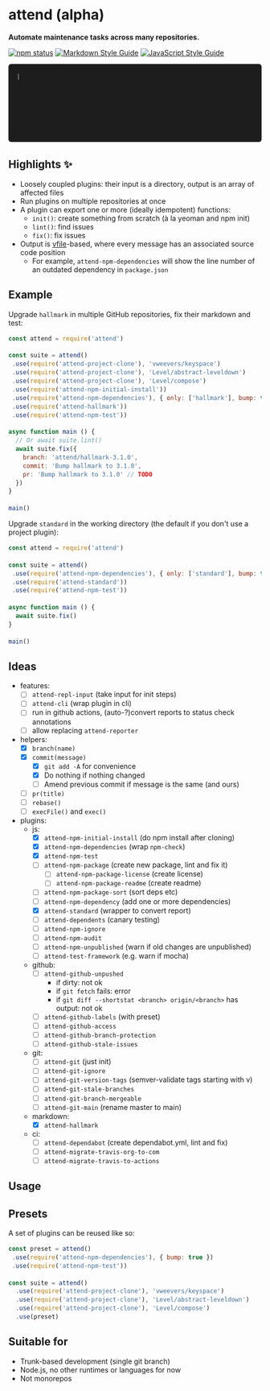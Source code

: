 # attend (alpha)

**Automate maintenance tasks across many repositories.**

[![npm status](http://img.shields.io/npm/v/attend.svg)](https://www.npmjs.org/package/attend)
[![Markdown Style Guide](https://img.shields.io/badge/md_style-hallmark-brightgreen.svg)](https://www.npmjs.org/package/hallmark)
[![JavaScript Style Guide](https://img.shields.io/badge/code_style-standard-brightgreen.svg)](https://standardjs.com)

![demo](demo.gif)

## Highlights :sparkles:

- Loosely coupled plugins: their input is a directory, output is an array of affected files
- Run plugins on multiple repositories at once
- A plugin can export one or more (ideally idempotent) functions:
  - `init()`: create something from scratch (à la yeoman and npm init)
  - `lint()`: find issues
  - `fix()`: fix issues
- Output is [vfile](https://github.com/vfile/vfile)-based, where every message has an associated source code position
  - For example, `attend-npm-dependencies` will show the line number of an outdated dependency in `package.json`

## Example

Upgrade `hallmark` in multiple GitHub repositories, fix their markdown and test:

```js
const attend = require('attend')

const suite = attend()
 .use(require('attend-project-clone'), 'vweevers/keyspace')
 .use(require('attend-project-clone'), 'Level/abstract-leveldown')
 .use(require('attend-project-clone'), 'Level/compose')
 .use(require('attend-npm-initial-install'))
 .use(require('attend-npm-dependencies'), { only: ['hallmark'], bump: true })
 .use(require('attend-hallmark'))
 .use(require('attend-npm-test'))

async function main () {
  // Or await suite.lint()
  await suite.fix({
    branch: 'attend/hallmark-3.1.0',
    commit: 'Bump hallmark to 3.1.0',
    pr: 'Bump hallmark to 3.1.0' // TODO
  })
}

main()
```

Upgrade `standard` in the working directory (the default if you don't use a project plugin):

```js
const attend = require('attend')

const suite = attend()
 .use(require('attend-npm-dependencies'), { only: ['standard'], bump: true })
 .use(require('attend-standard'))
 .use(require('attend-npm-test'))

async function main () {
  await suite.fix()
}

main()
```

## Ideas

- features:
  - [ ] `attend-repl-input` (take input for init steps)
  - [ ] `attend-cli` (wrap plugin in cli)
  - [ ] run in github actions, (auto-?)convert reports to status check annotations
  - [ ] allow replacing `attend-reporter`
- helpers:
  - [x] `branch(name)`
  - [x] `commit(message)`
    - [x] `git add -A` for convenience
    - [x] Do nothing if nothing changed
    - [ ] Amend previous commit if message is the same (and ours)
  - [ ] `pr(title)`
  - [ ] `rebase()`
  - [ ] `execFile()` and `exec()`
- plugins:
  - js:
    - [x] `attend-npm-initial-install` (do npm install after cloning)
    - [x] `attend-npm-dependencies` (wrap `npm-check`)
    - [x] `attend-npm-test`
    - [ ] `attend-npm-package` (create new package, lint and fix it)
      - [ ] `attend-npm-package-license` (create license)
      - [ ] `attend-npm-package-readme` (create readme)
    - [ ] `attend-npm-package-sort` (sort deps etc)
    - [ ] `attend-npm-dependency` (add one or more dependencies)
    - [x] `attend-standard` (wrapper to convert report)
    - [ ] `attend-dependents` (canary testing)
    - [ ] `attend-npm-ignore`
    - [ ] `attend-npm-audit`
    - [ ] `attend-npm-unpublished` (warn if old changes are unpublished)
    - [ ] `attend-test-framework` (e.g. warn if mocha)
  - github:
    - [ ] `attend-github-unpushed`
      - if dirty: not ok
      - if `git fetch` fails: error
      - if `git diff --shortstat <branch> origin/<branch>` has output: not ok
    - [ ] `attend-github-labels` (with preset)
    - [ ] `attend-github-access`
    - [ ] `attend-github-branch-protection`
    - [ ] `attend-github-stale-issues`
  - git:
    - [ ] `attend-git` (just init)
    - [ ] `attend-git-ignore`
    - [ ] `attend-git-version-tags` (semver-validate tags starting with v)
    - [ ] `attend-git-stale-branches`
    - [ ] `attend-git-branch-mergeable`
    - [ ] `attend-git-main` (rename master to main)
  - markdown:
    - [x] `attend-hallmark`
  - ci:
    - [ ] `attend-dependabot` (create dependabot.yml, lint and fix)
    - [ ] `attend-migrate-travis-org-to-com`
    - [ ] `attend-migrate-travis-to-actions`

## Usage

## Presets

A set of plugins can be reused like so:

```js
const preset = attend()
 .use(require('attend-npm-dependencies'), { bump: true })
 .use(require('attend-npm-test'))

const suite = attend()
  .use(require('attend-project-clone'), 'vweevers/keyspace')
  .use(require('attend-project-clone'), 'Level/abstract-leveldown')
  .use(require('attend-project-clone'), 'Level/compose')
  .use(preset)
```

## Suitable for

- Trunk-based development (single git branch)
- Node.js, no other runtimes or languages for now
- Not monorepos
